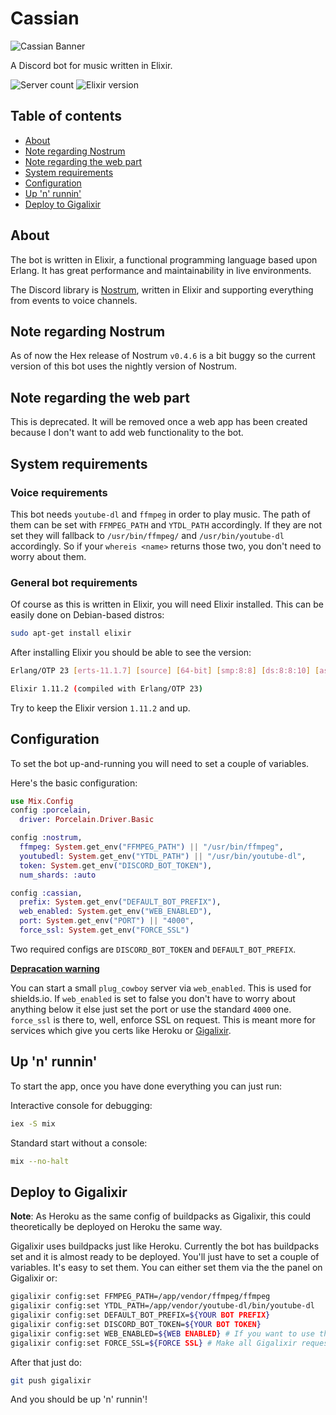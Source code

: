 # Cassian

![Cassian Banner](https://i.imgur.com/llT71oQ.png)

A Discord bot for music written in Elixir.

![Server count](https://img.shields.io/endpoint?url=https%3A%2F%2Fcassian.gigalixirapp.com%2Fapi%2Fshields%2Fguilds) ![Elixir version](https://img.shields.io/endpoint?url=https%3A%2F%2Fcassian.gigalixirapp.com%2Fapi%2Fshields%2Fsystem)

## Table of contents

- [About](#about)
- [Note regarding Nostrum](#note-regarding-nostrm)
- [Note regarding the web part](#note-regarding-the-web-part)
- [System requirements](#system-requirements)
- [Configuration](#configuration)
- [Up 'n' runnin'](#up-'n'-runnin')
- [Deploy to Gigalixir](#deploy-to-gigalixir)

## About

The bot is written in Elixir, a functional programming language based upon Erlang. It has great performance and maintainability in live environments.

The Discord library is [Nostrum](https://github.com/Kraigie/nostrum), written in Elixir and supporting everything from events to voice channels.

## Note regarding Nostrum

As of now the Hex release of Nostrum `v0.4.6` is a bit buggy so the current version of this bot uses the nightly version of Nostrum.

## Note regarding the web part

This is deprecated. It will be removed once a web app has been created because I don't want to add web functionality to the bot.

## System requirements

### Voice requirements

This bot needs `youtube-dl` and `ffmpeg` in order to play music. The path of them can be set with `FFMPEG_PATH` and `YTDL_PATH` accordingly. If they are not set they will fallback to `/usr/bin/ffmpeg/` and `/usr/bin/youtube-dl` accordingly. So if your `whereis <name>` returns those two, you don't need to worry about them.

### General bot requirements

Of course as this is written in Elixir, you will need Elixir installed. This can be easily done on Debian-based distros:

```bash
sudo apt-get install elixir
```

After installing Elixir you should be able to see the version:

```bash
Erlang/OTP 23 [erts-11.1.7] [source] [64-bit] [smp:8:8] [ds:8:8:10] [async-threads:1] [hipe]

Elixir 1.11.2 (compiled with Erlang/OTP 23)
```

Try to keep the Elixir version `1.11.2` and up.

## Configuration

To set the bot up-and-running you will need to set a couple of variables.

Here's the basic configuration:

```elixir
use Mix.Config
config :porcelain,
  driver: Porcelain.Driver.Basic

config :nostrum,
  ffmpeg: System.get_env("FFMPEG_PATH") || "/usr/bin/ffmpeg",
  youtubedl: System.get_env("YTDL_PATH") || "/usr/bin/youtube-dl",
  token: System.get_env("DISCORD_BOT_TOKEN"),
  num_shards: :auto

config :cassian,
  prefix: System.get_env("DEFAULT_BOT_PREFIX"),
  web_enabled: System.get_env("WEB_ENABLED"),
  port: System.get_env("PORT") || "4000",
  force_ssl: System.get_env("FORCE_SSL")
```

Two required configs are `DISCORD_BOT_TOKEN` and `DEFAULT_BOT_PREFIX`.

**[Depracation warning](##note-regarding-the-web-part)**

You can start a small `plug_cowboy` server via `web_enabled`. This is used for shields.io. If `web_enabled` is set to false you don't have to worry about anything below it else just set the port or use the standard `4000` one. `force_ssl` is there to, well, enforce SSL on request. This is meant more for services which give you certs like Heroku or [Gigalixir](##deploy-to-gigalixir).

## Up 'n' runnin'

To start the app, once you have done everything you can just run:

Interactive console for debugging:

```bash
iex -S mix
```

Standard start without a console:

```bash
mix --no-halt
```

## Deploy to Gigalixir

**Note**: As Heroku as the same config of buildpacks as Gigalixir, this could theoretically be deployed on Heroku the same way.

Gigalixir uses buildpacks just like Heroku. Currently the bot has buildpacks set and it is almost ready to be deployed. You'll just have to set a couple of variables. It's easy to set them. You can either set them via the the panel on Gigalixir or:

```bash
gigalixir config:set FFMPEG_PATH=/app/vendor/ffmpeg/ffmpeg
gigalixir config:set YTDL_PATH=/app/vendor/youtube-dl/bin/youtube-dl
gigalixir config:set DEFAULT_BOT_PREFIX=${YOUR BOT PREFIX}
gigalixir config:set DISCORD_BOT_TOKEN=${YOUR BOT TOKEN}
gigalixir config:set WEB_ENABLED=${WEB ENABLED} # If you want to use the endpoints...
gigalixir config:set FORCE_SSL=${FORCE SSL} # Make all Gigalixir request use HTTPS/SSL
```

After that just do:

```bash
git push gigalixir
```

And you should be up 'n' runnin'!
